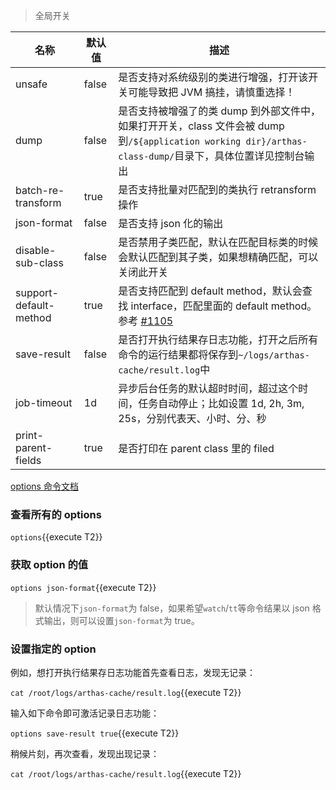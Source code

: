 > 全局开关

| 名称                   | 默认值 | 描述                                                                                                                                                       |
| ---------------------- | ------ | ---------------------------------------------------------------------------------------------------------------------------------------------------------- |
| unsafe                 | false  | 是否支持对系统级别的类进行增强，打开该开关可能导致把 JVM 搞挂，请慎重选择！                                                                                |
| dump                   | false  | 是否支持被增强了的类 dump 到外部文件中，如果打开开关，class 文件会被 dump 到`/${application working dir}/arthas-class-dump/`目录下，具体位置详见控制台输出 |
| batch-re-transform     | true   | 是否支持批量对匹配到的类执行 retransform 操作                                                                                                              |
| json-format            | false  | 是否支持 json 化的输出                                                                                                                                     |
| disable-sub-class      | false  | 是否禁用子类匹配，默认在匹配目标类的时候会默认匹配到其子类，如果想精确匹配，可以关闭此开关                                                                 |
| support-default-method | true   | 是否支持匹配到 default method，默认会查找 interface，匹配里面的 default method。参考 [#1105](https://github.com/alibaba/arthas/issues/1105)                |
| save-result            | false  | 是否打开执行结果存日志功能，打开之后所有命令的运行结果都将保存到`~/logs/arthas-cache/result.log`中                                                         |
| job-timeout            | 1d     | 异步后台任务的默认超时时间，超过这个时间，任务自动停止；比如设置 1d, 2h, 3m, 25s，分别代表天、小时、分、秒                                                 |
| print-parent-fields    | true   | 是否打印在 parent class 里的 filed                                                                                                                         |

[options 命令文档](https://arthas.aliyun.com/doc/options.html)

### 查看所有的 options

`options`{{execute T2}}

### 获取 option 的值

`options json-format`{{execute T2}}

> 默认情况下`json-format`为 false，如果希望`watch`/`tt`等命令结果以 json 格式输出，则可以设置`json-format`为 true。

### 设置指定的 option

例如，想打开执行结果存日志功能首先查看日志，发现无记录：

`cat /root/logs/arthas-cache/result.log`{{execute T2}}

输入如下命令即可激活记录日志功能：

`options save-result true`{{execute T2}}

稍候片刻，再次查看，发现出现记录：

`cat /root/logs/arthas-cache/result.log`{{execute T2}}
